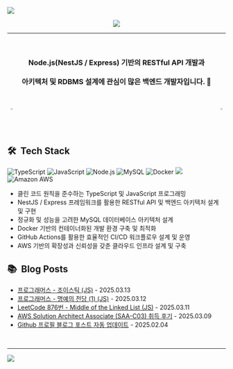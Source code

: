 <a href="https://github.com/JH8459"><img src="https://capsule-render.vercel.app/api?type=waving&color=6F777D&height=100&section=header&fontColor=FFFFFF&fontSize=25"/></a>

<div align="center">
  <a href="https://github.com/JH8459"><img src="https://hits.seeyoufarm.com/api/count/incr/badge.svg?url=https%3A%2F%2Fgithub.com%2FJH8459&count_bg=%23000000&title_bg=%23555555&icon=github.svg&icon_color=%23E7E7E7&title=Github&edge_flat=false"/></a> 
  
  ---
  
  <br>
    
  ### Node.js(NestJS / Express) 기반의 RESTful API 개발과<br><br>아키텍처 및 RDBMS 설계에 관심이 많은 백엔드 개발자입니다. 🤔
  
</div>

<br>
<br>

<div align="center">
  <div style="display: flex; justify-content: space-between; width: 100%;">
    <a href="https://blog.jh8459.com/2024-12-22-PROJECT" target="_blank">
      <img src="https://raw.githubusercontent.com/JH8459/PROGRAMMERS-BADGE/master/static/result.svg" style="width: 40%;"/>
    </a>
    <a href="https://solved.ac/profile/wjd5588" target="_blank">
      <img src="http://mazassumnida.wtf/api/v2/generate_badge?boj=wjd5588" style="width: 40%;"/>
    </a>
  </div>
</div>

<br>
<br>

## 🛠 &#160;Tech Stack 


<img alt="TypeScript" src ="https://img.shields.io/badge/TypeScript-3178C6.svg?&style=for-the-badge&logo=TypeScript&logoColor=white"/> <img alt="JavaScript" src ="https://img.shields.io/badge/JavaScript-F7DF1E?style=for-the-badge&logo=JavaScript&logoColor=white"/> <img alt="Node.js" src ="https://img.shields.io/badge/Node.js-339933.svg?style=for-the-badge&logo=Node.js&logoColor=white"/> <img alt="MySQL" src ="https://img.shields.io/badge/MySQL-4479A1.svg?&style=for-the-badge&logo=MySQL&logoColor=white"/> <img alt="Docker" src="https://img.shields.io/badge/Docker-2496ED?style=for-the-badge&logo=Docker&logoColor=white"/> <img src="https://img.shields.io/badge/GitHub Actions-2088FF?style=for-the-badge&logo=GitHub Actions&logoColor=white"> <img alt="Amazon AWS" src ="https://img.shields.io/badge/Amazon AWS-232F3E.svg?&style=for-the-badge&logo=Amazon AWS&logoColor=white"/></center>

- 클린 코드 원칙을 준수하는 TypeScript 및 JavaScript 프로그래밍
- NestJS / Express 프레임워크를 활용한 RESTful API 및 백엔드 아키텍처 설계 및 구현
- 정규화 및 성능을 고려한 MySQL 데이터베이스 아키텍처 설계
- Docker 기반의 컨테이너화된 개발 환경 구축 및 최적화
- GitHub Actions를 활용한 효율적인 CI/CD 워크플로우 설계 및 운영
- AWS 기반의 확장성과 신뢰성을 갖춘 클라우드 인프라 설계 및 구축

## 📚 &#160;Blog Posts

- [프로그래머스 - 조이스틱 (JS)](https://blog.jh8459.com/2025-03-13-TIL/) - 2025.03.13
- [프로그래머스 - 명예의 전당 (1) (JS)](https://blog.jh8459.com/2025-03-12-TIL/) - 2025.03.12
- [LeetCode 876번 - Middle of the Linked List (JS)](https://blog.jh8459.com/2025-03-11-TIL/) - 2025.03.11
- [AWS Solution Architect Associate (SAA-C03) 취득 후기](https://blog.jh8459.com/2025-03-09-RETROSPECT/) - 2025.03.09
- [Github 프로필 블로그 포스트 자동 업데이트](https://blog.jh8459.com/2025-02-04-PROJECT/) - 2025.02.04
<br>

---

<a href="https://github.com/JH8459"><img src="https://capsule-render.vercel.app/api?type=waving&color=6F777D&height=100&section=footer"/></a>
